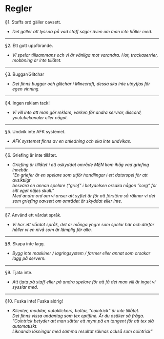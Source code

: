 # Regler

§1. Staffs ord gäller oavsett.
* *Det gäller att lyssna på vad staff säger även om man inte håller med.*
---
§2. Ett gott uppförande.  
* *Vi spelar tillsammans och vi är vänliga mot varandra. Hot, trackaserrier, mobbning är inte tillåtet.*
---
§3.  Buggar/Glitchar  
* *Det finns buggar och glitchar i Minecraft, dessa ska inte utnytjas för egen vinning.*
---
§4. Ingen reklam tack!  
* *Vi vill inte att man gör reklam, varken för andra servrar, discord, youtubekanaler eller något.*
---
§5.  Undvik inte AFK systemet.  
* *AFK systemet finns av en anledning och ska inte undvikas.*
---
§6.  Griefing är inte tillåtet.  
* *Griefing är tillåtet i ett oskyddat område MEN kom ihåg vad griefing innebär.  
"En griefer är en spelare som utför handlingar i ett datorspel för att avsiktligt  
besvära en annan spelare ("grief" i betydelsen orsaka någon ”sorg” för sitt eget nöjes skull."  
Med andra ord om vi anser att syftet är för att förstöra så räknar vi det som griefing oavsett om området är skyddat eller inte.*
---
§7.  Använd ett vårdat språk.  
* *Vi har ett vårdat språk, det är många yngre som spelar här och därför håller vi en nivå som är lämplig för alla.*
---
§8.  Skapa inte lagg.  
* *Bygg inte maskiner / lagringsystem / farmer eller annat som orsakar lagg på servern.*
---
§9.  Tjata inte.  
* *Att tjata på staff eller på andra spelare för att få det man vill är inget vi sysslar med.*
---
§10.  Fuska inte! Fuska aldrig!  
* *Klienter, moddar, autoklickers, bottar, "cointrick" är inte tillåtet.  
Det finns _vissa undantag_ som tex optifine. Är du osäker så fråga.  
"Cointrick betyder att man sätter ett mynt på en tangent för att tex slå automatiskt.  
Liknande lösningar med samma resultat räknas också som cointrick"*